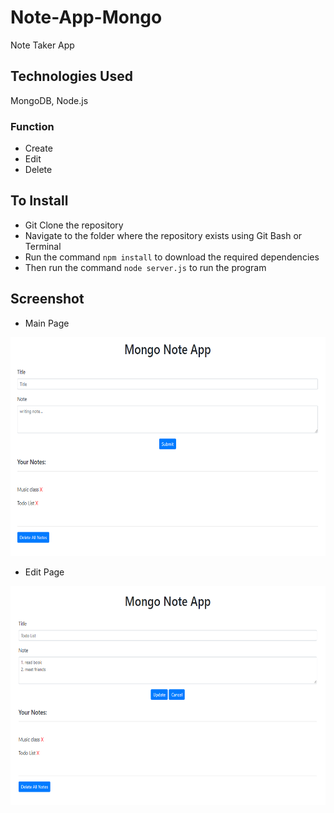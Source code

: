 # Note-App-Mongo

Note Taker App

## Technologies Used
MongoDB, Node.js

### Function

* Create
* Edit
* Delete

## To Install

* Git Clone the repository
* Navigate to the folder where the repository exists using Git Bash or Terminal
* Run the command `npm install` to download the required dependencies
* Then run the command `node server.js` to run the program

## Screenshot
* Main Page
<p align="center">
  <img width="650" height="350" src="./images/mongoNoteAppMainPage.PNG">
</p>

* Edit Page
<p align="center">
  <img width="650" height="350" src="./images/mongoNoteAppEditPage.PNG">
</p>

